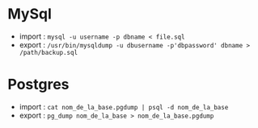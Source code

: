# MySql

- import : `mysql -u username -p dbname < file.sql`
- export : `/usr/bin/mysqldump -u dbusername -p'dbpassword' dbname > /path/backup.sql`



# Postgres

- import : `cat nom_de_la_base.pgdump | psql -d nom_de_la_base`
- export : `pg_dump nom_de_la_base > nom_de_la_base.pgdump`